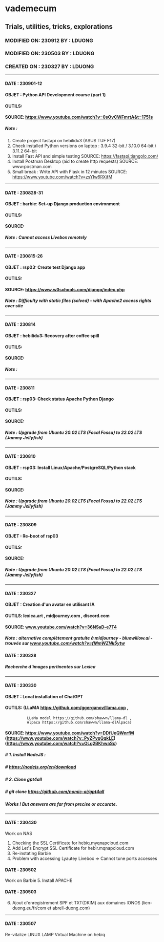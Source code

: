 # vademecum
## Trials, utilities, tricks, explorations
### MODIFIED ON: 230912 BY : LDUONG
### MODIFIED ON: 230503 BY : LDUONG
### CREATED ON : 230327 BY : LDUONG
---
#### DATE  : 230901-12
#### OBJET : Python API Development course (part 1)
#### OUTILS: 
#### SOURCE: https://www.youtube.com/watch?v=0sOvCWFmrtA&t=1751s
##### Note : 
1. Create project fastapi on hebilidu3 (ASUS TUF F17)
2. Check installed Python versions on laptop : 3.9.4 32-bit / 3.10.0 64-bit / 3.11.2 64-bit
3. Install Fast API and simple testing
   SOURCE: https://fastapi.tiangolo.com/
4. Install Postman Desktop (aid to create http requests)
   SOURCE: www:postman.com
5. Small break : Write API with Flask in 12 minutes
   SOURCE: https://www.youtube.com/watch?v=zsYIw6RXjfM
---
#### DATE  : 230828-31
#### OBJET : barbie: Set-up Django production environment
#### OUTILS: 
#### SOURCE: 
##### Note : Cannot access Livebox remotely 
---
#### DATE  : 230815-26
#### OBJET : rsp03: Create test Django app
#### OUTILS: 
#### SOURCE: https://www.w3schools.com/django/index.php
##### Note : Difficulty with static files (solved) - with Apache2 access rights over site 
---
#### DATE  : 230814
#### OBJET : hebilidu3: Recovery after coffee spill
#### OUTILS: 
#### SOURCE: 
##### Note : 
---
#### DATE  : 230811
#### OBJET : rsp03: Check status Apache Python Django
#### OUTILS: 
#### SOURCE: 
##### Note : Upgrade from Ubuntu 20.02 LTS (Focal Fossa) to 22.02 LTS (Jammy Jellyfish)
---
#### DATE  : 230810
#### OBJET : rsp03: Install Linux/Apache/PostgreSQL/Python stack
#### OUTILS: 
#### SOURCE: 
##### Note : Upgrade from Ubuntu 20.02 LTS (Focal Fossa) to 22.02 LTS (Jammy Jellyfish)
---
#### DATE  : 230809
#### OBJET : Re-boot of rsp03
#### OUTILS: 
#### SOURCE: 
##### Note : Upgrade from Ubuntu 20.02 LTS (Focal Fossa) to 22.02 LTS (Jammy Jellyfish)
---
#### DATE  : 230327
#### OBJET : Creation d'un avatar en utilisant IA
#### OUTILS: lexica.art , midjourney.com , discord.com
#### SOURCE: www.youtube.com/watch?v=36NSaD-e7T4
##### Note : alternative complètement gratuite à midjourney - bluewillow.ai - trouvée sur www.youtube.com/watch?v=fMmWZNk5ytw

#### DATE  : 230328
##### Recherche d'images pertinentes sur Lexica
---
#### DATE  : 230330
#### OBJET : Local installation of ChatGPT
#### OUTILS: (LLaMA https://github.com/ggerganov/llama.cpp ,
              LLaMa model https://github.com/shawwn/llama-dl ,
              Alpaca https://github.com/shawwn/llama-dlAlpaca) 
#### SOURCE: https://www.youtube.com/watch?v=DDfUoQWnrfM (https://www.youtube.com/watch?v=PyZPyqQqkLE) (https://www.youtube.com/watch?v=OLg2BKhwaSc)

##### # 1. Install NodeJS :
##### # https://nodejs.org/en/download
##### # 2. Clone gpt4all
##### # git clone https://github.com/nomic-ai/gpt4all
##### Works ! But answers are far from precise or accurate.
---
#### DATE  : 230430 
Work on NAS
1. Checking the SSL Certificate for hebiq.myqnapcloud.com
2. Add Let's Encrypt SSL Certificate for hebir.mqnapcloud.com
3. Re-instating Barbie
4. Problem with accessing Lyautey Livebox => Cannot tune ports accesses
#### DATE  : 230502
Work on Barbie
5. Install APACHE
#### DATE  : 230503
6. Ajout d'enregistrement SPF et TXT(DKIM) aux domaines IONOS (lien-duong.eu/fr/com et abrell-duong.com)
---
#### DATE  : 230507
Re-vitalize LINUX LAMP Virtual Machine on hebiq
